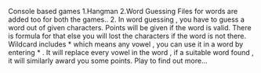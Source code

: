 Console based games
1.Hangman
2.Word Guessing 
Files for words are added too for both the games.. 
2.
In word guessing , you have to guess a word out of given characters.
Points will be given if the word is valid.
There is formula for that else you will lost the characters if the word is not there.
Wildcard includes * which means any vowel , you can use it in a word by entering * . It will replace every vowel in the word ,  if a suitable word found , it will similarly award you some points. 
Play to find out more...  
